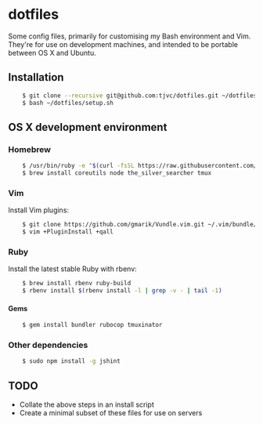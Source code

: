 # dotfiles

Some config files, primarily for customising my Bash environment and Vim. They're for use on development machines, and intended to be portable between OS X and Ubuntu.

## Installation

```bash
    $ git clone --recursive git@github.com:tjvc/dotfiles.git ~/dotfiles
    $ bash ~/dotfiles/setup.sh
```

## OS X development environment

### Homebrew

```bash
    $ /usr/bin/ruby -e "$(curl -fsSL https://raw.githubusercontent.com/Homebrew/install/master/install)"
    $ brew install coreutils node the_silver_searcher tmux
```

### Vim

Install Vim plugins:

```bash
    $ git clone https://github.com/gmarik/Vundle.vim.git ~/.vim/bundle/Vundle.vim
    $ vim +PluginInstall +qall
```

### Ruby

Install the latest stable Ruby with rbenv:

```bash
    $ brew install rbenv ruby-build
    $ rbenv install $(rbenv install -l | grep -v - | tail -1)
```

#### Gems

```bash
    $ gem install bundler rubocop tmuxinator
```

### Other dependencies

```bash
    $ sudo npm install -g jshint
```

## TODO

* Collate the above steps in an install script
* Create a minimal subset of these files for use on servers
